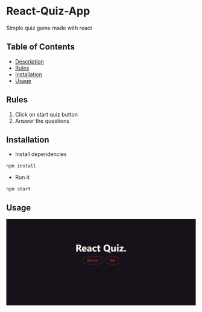 # React-Quiz-App

Simple quiz game made with react 

## Table of Contents
- [Description](#React-Quiz-App)
- [Rules](#Rules)
- [Installation](#Installation)
- [Usage](#Usage)

## Rules 
1. Click on start quiz button
2. Answer the questions 

## Installation
- Install dependencies
```
npm install
```
- Run it
```
npm start
```

## Usage

![Screenshot 1](screenshot1.png)
